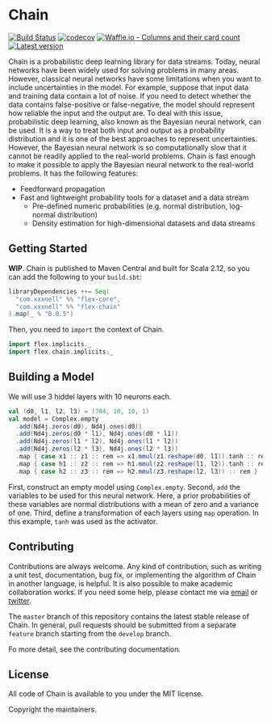 # Chain

[![Build Status](https://travis-ci.org/xxxnell/flex.svg?branch=master)](https://travis-ci.org/xxxnell/flex)
[![codecov](https://codecov.io/gh/xxxnell/flex/branch/master/graph/badge.svg)](https://codecov.io/gh/xxxnell/flex)
[![Waffle.io - Columns and their card count](https://badge.waffle.io/xxxnell/flex.svg?columns=to%20do)](https://waffle.io/xxxnell/flex)
[![Latest version](https://index.scala-lang.org/xxxnell/flex/flex/latest.svg)](https://index.scala-lang.org/xxxnell/flex/flex)


Chain is a probabilistic deep learning library for data streams. Today, neural networks have been widely used for solving problems in many areas. However, classical neural networks have some limitations when you want to include uncertainties in the model. For example, suppose that input data and training data contain a lot of noise. If you need to detect whether the data contains false-positive or false-negative, the model should represent how reliable the input and the output are. To deal with this issue, probabilistic deep learning, also known as the Bayesian neural network, can be used. It is a way to treat both input and output as a probability distribution and it is one of the best approaches to represent uncertainties. However, the Bayesian neural network is so computationally slow that it cannot be readily applied to the real-world problems. Chain is fast enough to make it possible to apply the Bayesian neural network to the real-world problems. It has the following features:

* Feedforward propagation
* Fast and lightweight probability tools for a dataset and a data stream
	* Pre-defined numeric probabilities (e.g. normal distribution, log-normal distribution)
	* Density estimation for high-dimensional datasets and data streams


## Getting Started

**WIP**. Chain is published to Maven Central and built for Scala 2.12, so you can add the following to your `build.sbt`:

``` scala
libraryDependencies ++= Seq(
  "com.xxxnell" %% "flex-core",
  "com.xxxnell" %% "flex-chain"
).map(_ % "0.0.5")
```

Then, you need to `import` the context of Chain.

``` scala
import flex.implicits._
import flex.chain.implicits._
```


## Building a Model

We will use 3 hiddel layers with 10 neurons each.

``` scala
val (d0, l1, l2, l3) = (784, 10, 10, 1)
val model = Complex.empty
  .add(Nd4j.zeros(d0), Nd4j.ones(d0))
  .add(Nd4j.zeros(d0 * l1), Nd4j.ones(d0 * l1))
  .add(Nd4j.zeros(l1 * l2), Nd4j.ones(l1 * l2))
  .add(Nd4j.zeros(l2 * l3), Nd4j.ones(l2 * l3))
  .map { case x1 :: z1 :: rem => x1.mmul(z1.reshape(d0, l1)).tanh :: rem }
  .map { case h1 :: z2 :: rem => h1.mmul(z2.reshape(l1, l2)).tanh :: rem }
  .map { case h2 :: z3 :: rem => h2.mmul(z3.reshape(l2, l3)) :: rem }
```

First, construct an empty model using `Complex.empty`. Second, `add` the variables to be used for this neural network. Here, a prior probabilities of these variables are normal distributions with a mean of zero and a variance of one. Third, define a transformation of each layers using `map` operation. In this example, `tanh` was used as the activator.


## Contributing

Contributions are always welcome. Any kind of contribution, such as writing a unit test, documentation, bug fix, or implementing the algorithm of Chain in another language, is helpful. It is also possible to make academic collaboration works. If you need some help, please contact me via [email](mailto:xxxxxnell@gmail.com) or [twitter](https://twitter.com/xxxnell).

The `master` branch of this repository contains the latest stable release of Chain. In general, pull requests should be submitted from a separate `feature` branch starting from the `develop` branch. 

Fo more detail, see the contributing documentation.


## License

All code of Chain is available to you under the MIT license. 

Copyright the maintainers.

